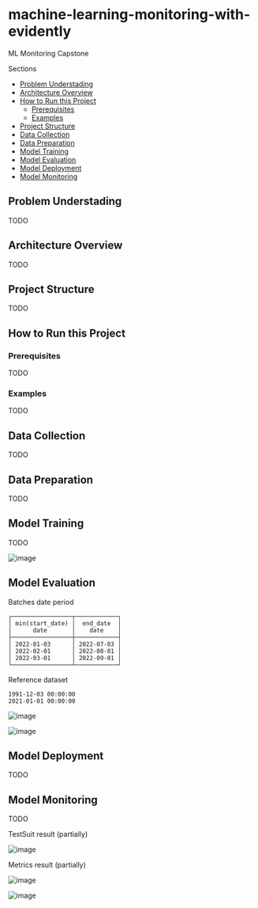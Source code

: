 # machine-learning-monitoring-with-evidently
ML Monitoring Capstone


Sections

* [Problem Understading](#problem-understading)
* [Architecture Overview](#architecture-overview)
* [How to Run this Project](#how-to-run-this-project)
  * [Prerequisites](#prerequisites)
  * [Examples](#examples)
* [Project Structure](project-structure)
* [Data Collection](#data-collection)
* [Data Preparation](#data-preparation)
* [Model Training](#model-training)
* [Model Evaluation](#model-evaluation)
* [Model Deployment](#model-deployment)
* [Model Monitoring](#model-monitoring)


## Problem Understading

TODO

## Architecture Overview

TODO

## Project Structure

TODO

## How to Run this Project

### Prerequisites

TODO

### Examples

TODO

## Data Collection

TODO

## Data Preparation

TODO

## Model Training

TODO

![image](https://github.com/mathewsrc/machine-learning-monitoring-with-evidently/assets/94936606/0e560813-13aa-424c-ac78-e6338ec13166)


## Model Evaluation

Batches date period

```
┌─────────────────┬────────────┐
│ min(start_date) │  end_date  │
│      date       │    date    │
├─────────────────┼────────────┤
│ 2022-01-03      │ 2022-07-03 │
│ 2022-02-01      │ 2022-08-01 │
│ 2022-03-01      │ 2022-09-01 │
└─────────────────┴────────────┘
```

Reference dataset

```
1991-12-03 00:00:00
2021-01-01 00:00:00
```

![image](https://github.com/mathewsrc/machine-learning-monitoring-with-evidently/assets/94936606/35957339-272b-44e9-bac0-5e78d0e7d300)


![image](https://github.com/mathewsrc/machine-learning-monitoring-with-evidently/assets/94936606/bd8e8b6f-f030-44d7-af12-e835813d5e29)


## Model Deployment

TODO

## Model Monitoring

TODO

TestSuit result (partially)

![image](https://github.com/mathewsrc/machine-learning-monitoring-with-evidently/assets/94936606/b755b242-bacc-4c4f-b60e-935d444e1cc2)

Metrics result (partially)

![image](https://github.com/mathewsrc/machine-learning-monitoring-with-evidently/assets/94936606/ebc5ab66-c4b9-420e-b3f6-46e428a70f55)

![image](https://github.com/mathewsrc/machine-learning-monitoring-with-evidently/assets/94936606/b9f0e1a2-fa96-4d46-aedf-7f2bbe8e211d)







